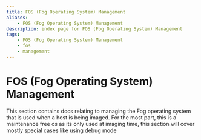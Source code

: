 ```yaml
---
title: FOS (Fog Operating System) Management
aliases:
    - FOS (Fog Operating System) Management
description: index page for FOS (Fog Operating System) Management
tags:
    - FOS (Fog Operating System) Management
    - fos
    - management
---
```


# FOS (Fog Operating System) Management

This section contains docs relating to managing the Fog operating system that is used when a host is being imaged. For the most part, this is a maintenance free os as its only used at imaging time, this section will cover mostly special cases like using debug mode